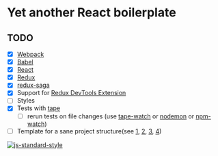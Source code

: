 # Yet another React boilerplate

## TODO

- [x] [Webpack](https://webpack.github.io)
- [x] [Babel](https://babeljs.io/)
- [x] [React](https://facebook.github.io/react/)
- [x] [Redux](https://github.com/reactjs/redux)
- [x] [redux-saga](https://github.com/yelouafi/redux-saga)
- [x] Support for [Redux DevTools Extension](https://github.com/zalmoxisus/redux-devtools-extension)
- [ ] Styles
- [x] Tests with [tape](https://github.com/substack/tape)
  - [ ] rerun tests on file changes (use [tape-watch](https://github.com/rstacruz/tape-watch) or [nodemon](https://github.com/remy/nodemon) or [npm-watch](https://github.com/grncdr/npm-watch))
- [ ] Template for a sane project structure(see [1](http://jaysoo.ca/2016/02/28/organizing-redux-application/),  [2](http://marmelab.com/blog/2015/12/17/react-directory-structure.html),  [3](http://engineering.kapost.com/2016/01/organizing-large-react-applications/),  [4](https://github.com/erikras/ducks-modular-redux))

[![js-standard-style](https://cdn.rawgit.com/feross/standard/master/badge.svg)](https://github.com/feross/standard)
